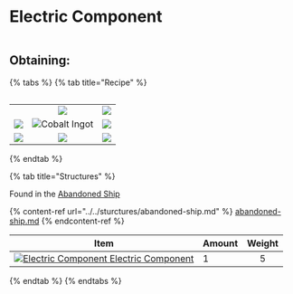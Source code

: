 # Electric Component

<figure><img src="https://github.com/user-attachments/assets/74fc7c8a-64ec-44e5-b227-588b7485a088" alt=""><figcaption></figcaption></figure>



## Obtaining:

{% tabs %}
{% tab title="Recipe" %}


<figure><img src="https://minecraft.wiki/images/thumb/Crafting_Table_JE4_BE3.png/150px-Crafting_Table_JE4_BE3.png?5767f" alt=""><figcaption></figcaption></figure>

|                                                                                                                |                                                                                                                                     |                                                                                                                |
| :------------------------------------------------------------------------------------------------------------: | :---------------------------------------------------------------------------------------------------------------------------------: | :------------------------------------------------------------------------------------------------------------: |
|      <img src="https://minecraft.wiki/images/Copper_Ingot_JE2_BE1.png?0d410" alt="" data-size="original">      |            ![](https://minecraft.wiki/images/thumb/Redstone\_Dust\_JE2\_BE2.png/150px-Redstone\_Dust\_JE2\_BE2.png?8cf17)           |                      ![](https://minecraft.wiki/images/Copper\_Ingot\_JE2\_BE1.png?0d410)                      |
| ![](https://minecraft.wiki/images/thumb/Redstone\_Dust\_JE2\_BE2.png/150px-Redstone\_Dust\_JE2\_BE2.png?8cf17) | <img src="https://github.com/user-attachments/assets/f2b33b06-67a6-4a44-9c12-0259f8eb17a4" alt="Cobalt Ingot" data-size="original"> | ![](https://minecraft.wiki/images/thumb/Redstone\_Dust\_JE2\_BE2.png/150px-Redstone\_Dust\_JE2\_BE2.png?8cf17) |
|                      ![](https://minecraft.wiki/images/Copper\_Ingot\_JE2\_BE1.png?0d410)                      |            ![](https://minecraft.wiki/images/thumb/Redstone\_Dust\_JE2\_BE2.png/150px-Redstone\_Dust\_JE2\_BE2.png?8cf17)           |                      ![](https://minecraft.wiki/images/Copper\_Ingot\_JE2\_BE1.png?0d410)                      |
{% endtab %}

{% tab title="Structures" %}


Found in the [Abandoned Ship](https://pfewiki.gitbook.io/home/sturctures/abandoned-ship)

{% content-ref url="../../sturctures/abandoned-ship.md" %}
[abandoned-ship.md](../../sturctures/abandoned-ship.md)
{% endcontent-ref %}

| Item                                                                                                                                                                                                       | Amount | Weight |
| ---------------------------------------------------------------------------------------------------------------------------------------------------------------------------------------------------------- | ------ | :----: |
| [<img src="https://github.com/user-attachments/assets/74fc7c8a-64ec-44e5-b227-588b7485a088" alt="Electric Component" data-size="line"> ](electric-component.md)[Electric Component](electric-component.md) | 1      |    5   |
{% endtab %}
{% endtabs %}
